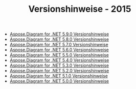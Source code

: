 ﻿---
title: Versionshinweise - 2015
type: docs
weight: 60
url: /de/net/release-notes-2015/
---
- [Aspose.Diagram for .NET 5.9.0 Versionshinweise](/diagram/de/net/aspose-diagram-for-net-5-9-0-release-notes/)
- [Aspose.Diagram for .NET 5.8.0 Versionshinweise](/diagram/de/net/aspose-diagram-for-net-5-8-0-release-notes/)
- [Aspose.Diagram for .NET 5.7.0 Versionshinweise](/diagram/de/net/aspose-diagram-for-net-5-7-0-release-notes/)
- [Aspose.Diagram for .NET 5.6.0 Versionshinweise](/diagram/de/net/aspose-diagram-for-net-5-6-0-release-notes/)
- [Aspose.Diagram for .NET 5.5.0 Versionshinweise](/diagram/de/net/aspose-diagram-for-net-5-5-0-release-notes/)
- [Aspose.Diagram for .NET 5.4.0 Versionshinweise](/diagram/de/net/aspose-diagram-for-net-5-4-0-release-notes/)
- [Aspose.Diagram for .NET 5.3.0 Versionshinweise](/diagram/de/net/aspose-diagram-for-net-5-3-0-release-notes/)
- [Aspose.Diagram for .NET 5.2.0 Versionshinweise](/diagram/de/net/aspose-diagram-for-net-5-2-0-release-notes/)
- [Aspose.Diagram for .NET 5.1.0 Versionshinweise](/diagram/de/net/aspose-diagram-for-net-5-1-0-release-notes/)
- [Aspose.Diagram for .NET 5.0.0 Versionshinweise](/diagram/de/net/aspose-diagram-for-net-5-0-0-release-notes/)
